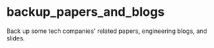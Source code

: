 # backup_papers_and_blogs

Back up some tech companies' related papers, engineering blogs, and slides.

